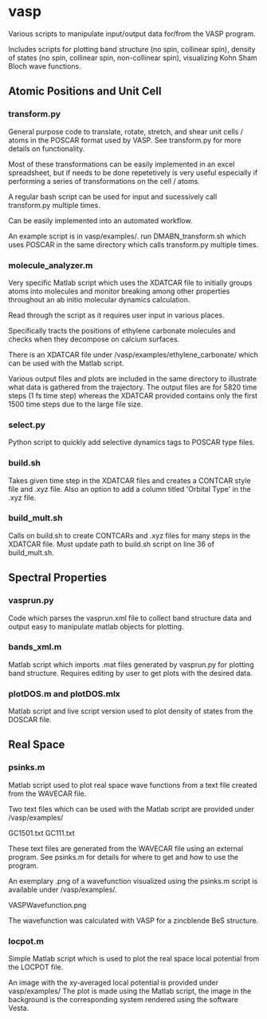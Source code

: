 # vasp
Various scripts to manipulate input/output data for/from the VASP program. 

Includes scripts for plotting band structure (no spin, collinear spin), density of states (no spin, collinear spin, 
non-collinear spin), visualizing Kohn Sham Bloch wave functions.


## Atomic Positions and Unit Cell

### transform.py 

General purpose code to translate, rotate, stretch, and shear unit cells / atoms in the POSCAR format used by VASP.
See transform.py for more details on functionality.

Most of these transformations can be easily implemented in an excel spreadsheet, but if needs to be done repetetively 
is very useful especially if performing a series of transformations on the cell / atoms.

A regular bash script can be used for input and sucessively call transform.py multiple times.

Can be easily implemented into an automated workflow.

An example script is in vasp/examples/.
run DMABN_transform.sh which uses POSCAR in the same directory which calls transform.py multiple times.

### molecule_analyzer.m

Very specific Matlab script which uses the XDATCAR file to initially groups atoms into molecules and monitor breaking among
other properties throughout an ab initio molecular dynamics calculation.

Read through the script as it requires user input in various places.

Specifically tracts the positions of ethylene carbonate molecules and checks when they decompose
on calcium surfaces.

There is an XDATCAR file under /vasp/examples/ethylene_carbonate/ which can be used with the Matlab script.

Various output files and plots are included in the same directory to illustrate what data is gathered from the trajectory.
The output files are for 5820 time steps (1 fs time step) whereas the XDATCAR provided contains only the
first 1500 time steps due to the large file size.

### select.py

Python script to quickly add selective dynamics tags to POSCAR type files.

### build.sh

Takes given time step in the XDATCAR files and creates a CONTCAR style file and .xyz file.
Also an option to add a column titled 'Orbital Type' in the .xyz file.

### build_mult.sh

Calls on build.sh to create CONTCARs and .xyz files for many steps in the XDATCAR file.
Must update path to build.sh script on line 36 of build_mult.sh.


## Spectral Properties

### vasprun.py

Code which parses the vasprun.xml file to collect band structure data and output easy to manipulate matlab objects for plotting.


### bands_xml.m

Matlab script which imports .mat files generated by vasprun.py for plotting band structure. Requires editing by user to get
plots with the desired data.


### plotDOS.m and plotDOS.mlx

Matlab script and live script version used to plot density of states from the DOSCAR file.


## Real Space

### psinks.m

Matlab script used to plot real space wave functions from a text file created from the WAVECAR file.

Two text files which can be used with the Matlab script are provided under /vasp/examples/

GC1501.txt GC111.txt

These text files are generated from the WAVECAR file using an external program. See psinks.m for details
for where to get and how to use the program.

An exemplary .png of a wavefunction visualized using the psinks.m script is available under /vasp/examples/. 

VASPWavefunction.png

The wavefunction was calculated with VASP for a zincblende BeS structure.


### locpot.m

Simple Matlab script which is used to plot the real space local potential from the LOCPOT file.

An image with the xy-averaged local potential is provided under vasp/examples/
The plot is made using the Matlab script, the image in the background is the corresponding
system rendered using the software Vesta.









